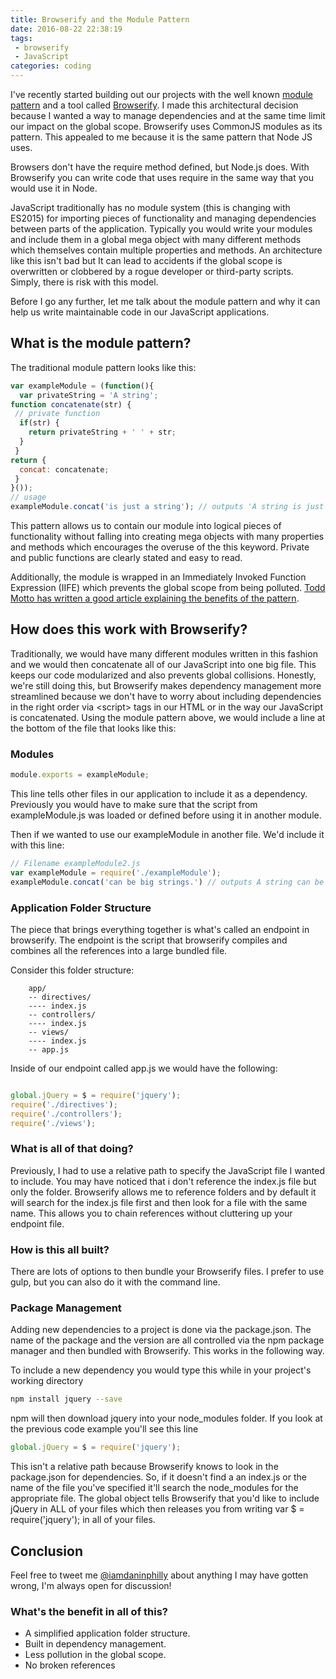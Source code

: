 ```yaml
---
title: Browserify and the Module Pattern
date: 2016-08-22 22:38:19
tags:
 - browserify
 - JavaScript
categories: coding
---
```



I've recently started building out our projects with the well known [module pattern](https://addyosmani.com/resources/essentialjsdesignpatterns/book/#modulepatternjavascript) and a tool called [Browserify](http://browserify.org/). I made this architectural decision because I wanted a way to manage dependencies and at the same time limit our impact on the global scope. Browserify uses CommonJS modules as its pattern. This appealed to me because it is the same pattern that Node JS uses.

Browsers don't have the require method defined, but Node.js does. With Browserify you can write code that uses require in the same way that you would use it in Node.

JavaScript traditionally has no module system (this is changing with ES2015) for importing pieces of functionality and managing dependencies between parts of the application. Typically you would write your modules and include them in a global mega object with many different methods which themselves contain multiple properties and methods. An architecture like this isn't bad but It can lead to accidents if the global scope is overwritten or clobbered by a rogue developer or third-party scripts. Simply, there is risk with this model.

Before I go any further, let me talk about the module pattern and why it can help us write maintainable code in our JavaScript applications.

## What is the module pattern?

The traditional module pattern looks like this:


``` javascript
var exampleModule = (function(){
  var privateString = 'A string';
function concatenate(str) {
 // private function
  if(str) {
    return privateString + ' ' + str;
  }
 }
return {
  concat: concatenate;
 }
}());
// usage
exampleModule.concat('is just a string'); // outputs 'A string is just a string'
```

This pattern allows us to contain our module into logical pieces of functionality without falling into creating mega objects with many properties and methods which encourages the overuse of the this keyword. Private and public functions are clearly stated and easy to read.

Additionally, the module is wrapped in an Immediately Invoked Function Expression (IIFE) which prevents the global scope from being polluted. [Todd Motto has written a good article explaining the benefits of the pattern](https://toddmotto.com/mastering-the-module-pattern/).

## How does this work with Browserify?

Traditionally, we would have many different modules written in this fashion and we would then concatenate all of our JavaScript into one big file. This keeps our code modularized and also prevents global collisions. Honestly, we're still doing this, but Browserify makes dependency management more streamlined because we don't have to worry about including dependencies in the right order via &lt;script&gt; tags in our HTML or in the way our JavaScript is concatenated. Using the module pattern above, we would include a line at the bottom of the file that looks like this:

### Modules

``` javascript
module.exports = exampleModule;
```

This line tells other files in our application to include it as a dependency. Previously you would have to make sure that the script from exampleModule.js was loaded or defined before using it in another module.

Then if we wanted to use our exampleModule in another file. We'd include it with this line:


``` javascript
// Filename exampleModule2.js
var exampleModule = require('./exampleModule');
exampleModule.concat('can be big strings.') // outputs A string can be big strings.

```

### Application Folder Structure

The piece that brings everything together is what's called an endpoint in browserify. The endpoint is the script that browserify compiles and combines all the references into a large bundled file. 

Consider this folder structure:
```
    app/
    -- directives/
    ---- index.js
    -- controllers/
    ---- index.js
    -- views/
    ---- index.js
    -- app.js

```

Inside of our endpoint called app.js we would have the following:


 ``` javascript

global.jQuery = $ = require('jquery');
require('./directives');
require('./controllers');
require('./views');
```

### What is all of that doing?

Previously, I had to use a relative path to specify the JavaScript file I wanted to include. You may have noticed that i don't reference the index.js file but only the folder. Browserify allows me to reference folders and by default it will search for the index.js file first and then look for a file with the same name. This allows you to chain references without cluttering up your endpoint file. 

### How is this all built?

There are lots of options to then bundle your Browserify files. I prefer to use gulp, but you can also do it with the command line.

### Package Management

Adding new dependencies to a project is done via the package.json. The name of the package and the version are all controlled via the npm package manager and then bundled with Browserify. This works in the following way.

To include a new dependency you would type this while in your project's working directory 


``` bash
npm install jquery --save
```
npm will then download jquery into your node_modules folder. If you look at the previous code example you'll see this line



``` javascript
global.jQuery = $ = require('jquery');
```

This isn't a relative path because Browserify knows to look in the package.json for dependencies. So, if it doesn't find a an index.js or the name of the file you've specified it'll search the node_modules for the appropriate file. The global object tells Browserify that you'd like to include jQuery in ALL of your files which then releases you from writing var $ = require('jquery'); in all of your files.

## Conclusion

Feel free to tweet me [@iamdaninphilly](http://twitter.com/iamdaninphilly) about anything I may have gotten wrong, I'm always open for discussion!

### What's the benefit in all of this?

- A simplified application folder structure.
- Built in dependency management.
- Less pollution in the global scope.
- No broken references
